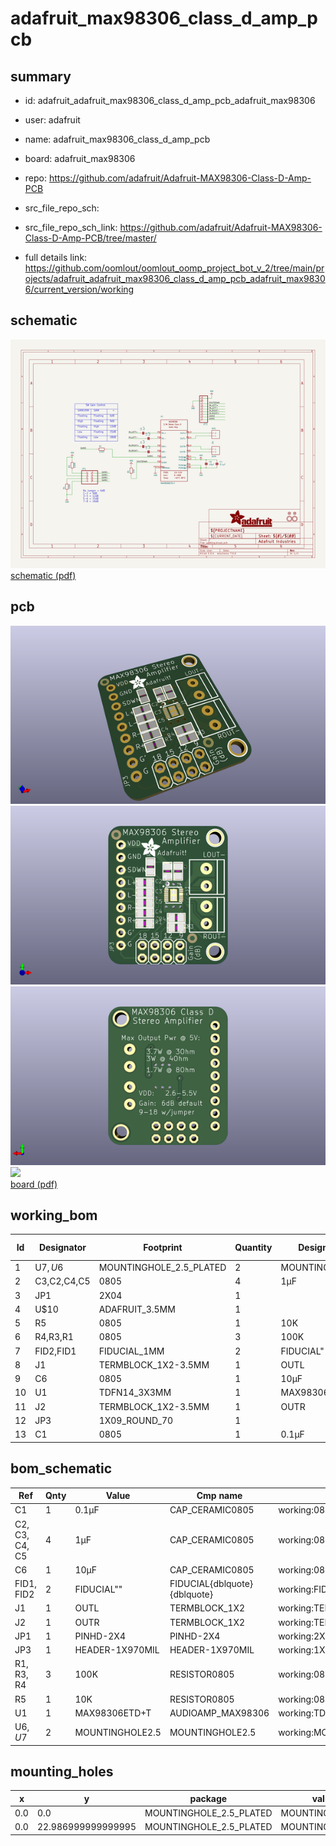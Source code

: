 # adafruit_max98306_class_d_amp_pcb
 
## summary 
* id: adafruit_adafruit_max98306_class_d_amp_pcb_adafruit_max98306
* user: adafruit
* name: adafruit_max98306_class_d_amp_pcb
* board: adafruit_max98306
* repo: https://github.com/adafruit/Adafruit-MAX98306-Class-D-Amp-PCB



* src_file_repo_sch: 
* src_file_repo_sch_link: https://github.com/adafruit/Adafruit-MAX98306-Class-D-Amp-PCB/tree/master/
* full details link: https://github.com/oomlout/oomlout_oomp_project_bot_v_2/tree/main/projects/adafruit_adafruit_max98306_class_d_amp_pcb_adafruit_max98306/current_version/working  

## schematic  
![](working_schematic_600.png)  
[schematic (pdf)](working_schematic.pdf)  

## pcb  
![](working_3d_600.png) 
![](working_3d_front_600.png)  
![](working_3d_back_600.png)  
![](working_600.png)  
[board (pdf)](working.pdf)  

## working_bom
| Id | Designator | Footprint | Quantity | Designation | Supplier and ref |  | None | 
| --- | --- | --- | --- | --- | --- | --- | --- | 
| 1 | U$7,U$6 | MOUNTINGHOLE_2.5_PLATED | 2 | MOUNTINGHOLE2.5 |  |  | [''] | 
| 2 | C3,C2,C4,C5 | 0805 | 4 | 1µF |  |  | [''] | 
| 3 | JP1 | 2X04 | 1 |  |  |  | [''] | 
| 4 | U$10 | ADAFRUIT_3.5MM | 1 |  |  |  | [''] | 
| 5 | R5 | 0805 | 1 | 10K |  |  | [''] | 
| 6 | R4,R3,R1 | 0805 | 3 | 100K |  |  | [''] | 
| 7 | FID2,FID1 | FIDUCIAL_1MM | 2 | FIDUCIAL" |  |  | [''] | 
| 8 | J1 | TERMBLOCK_1X2-3.5MM | 1 | OUTL |  |  | [''] | 
| 9 | C6 | 0805 | 1 | 10µF |  |  | [''] | 
| 10 | U1 | TDFN14_3X3MM | 1 | MAX98306ETD+T |  |  | [''] | 
| 11 | J2 | TERMBLOCK_1X2-3.5MM | 1 | OUTR |  |  | [''] | 
| 12 | JP3 | 1X09_ROUND_70 | 1 |  |  |  | [''] | 
| 13 | C1 | 0805 | 1 | 0.1µF |  |  | [''] | 


## bom_schematic
| Ref | Qnty | Value | Cmp name | Footprint | Description | Vendor | DNP | 
| --- | --- | --- | --- | --- | --- | --- | --- | 
| C1 | 1 | 0.1µF | CAP_CERAMIC0805 | working:0805 |  |  |  | 
| C2, C3, C4, C5 | 4 | 1µF | CAP_CERAMIC0805 | working:0805 |  |  |  | 
| C6 | 1 | 10µF | CAP_CERAMIC0805 | working:0805 |  |  |  | 
| FID1, FID2 | 2 | FIDUCIAL"" | FIDUCIAL{dblquote}{dblquote} | working:FIDUCIAL_1MM |  |  |  | 
| J1 | 1 | OUTL | TERMBLOCK_1X2 | working:TERMBLOCK_1X2-3.5MM |  |  |  | 
| J2 | 1 | OUTR | TERMBLOCK_1X2 | working:TERMBLOCK_1X2-3.5MM |  |  |  | 
| JP1 | 1 | PINHD-2X4 | PINHD-2X4 | working:2X04 |  |  |  | 
| JP3 | 1 | HEADER-1X970MIL | HEADER-1X970MIL | working:1X09_ROUND_70 |  |  |  | 
| R1, R3, R4 | 3 | 100K | RESISTOR0805 | working:0805 |  |  |  | 
| R5 | 1 | 10K | RESISTOR0805 | working:0805 |  |  |  | 
| U1 | 1 | MAX98306ETD+T | AUDIOAMP_MAX98306 | working:TDFN14_3X3MM |  |  |  | 
| U$6, U$7 | 2 | MOUNTINGHOLE2.5 | MOUNTINGHOLE2.5 | working:MOUNTINGHOLE_2.5_PLATED |  |  |  | 


## mounting_holes
| x | y | package | value | ref | size | 
| --- | --- | --- | --- | --- | --- | 
| 0.0 | 0.0 | MOUNTINGHOLE_2.5_PLATED | MOUNTINGHOLE2.5 | U$6 | m3 | 
| 0.0 | 22.986999999999995 | MOUNTINGHOLE_2.5_PLATED | MOUNTINGHOLE2.5 | U$7 | m3 | 


